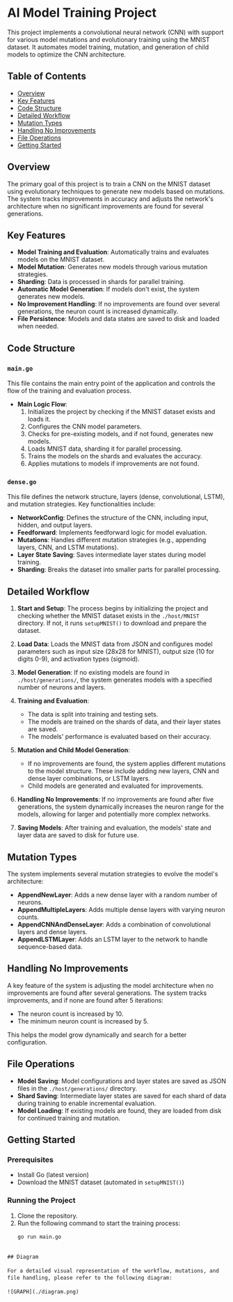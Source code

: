 # AI Model Training Project

This project implements a convolutional neural network (CNN) with support for various model mutations and evolutionary training using the MNIST dataset. It automates model training, mutation, and generation of child models to optimize the CNN architecture.

## Table of Contents

- [Overview](#overview)
- [Key Features](#key-features)
- [Code Structure](#code-structure)
- [Detailed Workflow](#detailed-workflow)
- [Mutation Types](#mutation-types)
- [Handling No Improvements](#handling-no-improvements)
- [File Operations](#file-operations)
- [Getting Started](#getting-started)

## Overview

The primary goal of this project is to train a CNN on the MNIST dataset using evolutionary techniques to generate new models based on mutations. The system tracks improvements in accuracy and adjusts the network's architecture when no significant improvements are found for several generations.

## Key Features

- **Model Training and Evaluation**: Automatically trains and evaluates models on the MNIST dataset.
- **Model Mutation**: Generates new models through various mutation strategies.
- **Sharding**: Data is processed in shards for parallel training.
- **Automatic Model Generation**: If models don't exist, the system generates new models.
- **No Improvement Handling**: If no improvements are found over several generations, the neuron count is increased dynamically.
- **File Persistence**: Models and data states are saved to disk and loaded when needed.

## Code Structure

### `main.go`

This file contains the main entry point of the application and controls the flow of the training and evaluation process.

- **Main Logic Flow**:
  1. Initializes the project by checking if the MNIST dataset exists and loads it.
  2. Configures the CNN model parameters.
  3. Checks for pre-existing models, and if not found, generates new models.
  4. Loads MNIST data, sharding it for parallel processing.
  5. Trains the models on the shards and evaluates the accuracy.
  6. Applies mutations to models if improvements are not found.

### `dense.go`

This file defines the network structure, layers (dense, convolutional, LSTM), and mutation strategies. Key functionalities include:

- **NetworkConfig**: Defines the structure of the CNN, including input, hidden, and output layers.
- **Feedforward**: Implements feedforward logic for model evaluation.
- **Mutations**: Handles different mutation strategies (e.g., appending layers, CNN, and LSTM mutations).
- **Layer State Saving**: Saves intermediate layer states during model training.
- **Sharding**: Breaks the dataset into smaller parts for parallel processing.

## Detailed Workflow

1. **Start and Setup**: The process begins by initializing the project and checking whether the MNIST dataset exists in the `./host/MNIST` directory. If not, it runs `setupMNIST()` to download and prepare the dataset.
   
2. **Load Data**: Loads the MNIST data from JSON and configures model parameters such as input size (28x28 for MNIST), output size (10 for digits 0-9), and activation types (sigmoid).

3. **Model Generation**: If no existing models are found in `./host/generations/`, the system generates models with a specified number of neurons and layers.

4. **Training and Evaluation**:
   - The data is split into training and testing sets.
   - The models are trained on the shards of data, and their layer states are saved.
   - The models' performance is evaluated based on their accuracy.

5. **Mutation and Child Model Generation**: 
   - If no improvements are found, the system applies different mutations to the model structure. These include adding new layers, CNN and dense layer combinations, or LSTM layers.
   - Child models are generated and evaluated for improvements.
   
6. **Handling No Improvements**: If no improvements are found after five generations, the system dynamically increases the neuron range for the models, allowing for larger and potentially more complex networks.

7. **Saving Models**: After training and evaluation, the models' state and layer data are saved to disk for future use.

## Mutation Types

The system implements several mutation strategies to evolve the model's architecture:

- **AppendNewLayer**: Adds a new dense layer with a random number of neurons.
- **AppendMultipleLayers**: Adds multiple dense layers with varying neuron counts.
- **AppendCNNAndDenseLayer**: Adds a combination of convolutional layers and dense layers.
- **AppendLSTMLayer**: Adds an LSTM layer to the network to handle sequence-based data.

## Handling No Improvements

A key feature of the system is adjusting the model architecture when no improvements are found after several generations. The system tracks improvements, and if none are found after 5 iterations:
- The neuron count is increased by 10.
- The minimum neuron count is increased by 5.

This helps the model grow dynamically and search for a better configuration.

## File Operations

- **Model Saving**: Model configurations and layer states are saved as JSON files in the `./host/generations/` directory.
- **Shard Saving**: Intermediate layer states are saved for each shard of data during training to enable incremental evaluation.
- **Model Loading**: If existing models are found, they are loaded from disk for continued training and mutation.

## Getting Started

### Prerequisites

- Install Go (latest version)
- Download the MNIST dataset (automated in `setupMNIST()`)

### Running the Project

1. Clone the repository.
2. Run the following command to start the training process:
   ```bash
   go run main.go
```

## Diagram

For a detailed visual representation of the workflow, mutations, and file handling, please refer to the following diagram:

![GRAPH](./diagram.png)